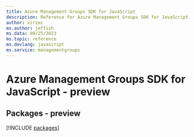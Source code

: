 ```yaml
---
title: Azure Management Groups SDK for JavaScript
description: Reference for Azure Management Groups SDK for JavaScript
author: xirzec
ms.author: jeffish
ms.data: 09/25/2023
ms.topic: reference
ms.devlang: javascript
ms.service: managementgroups
---
```

# Azure Management Groups SDK for JavaScript - preview
## Packages - preview
[!INCLUDE [packages](management-groups-index.md)]